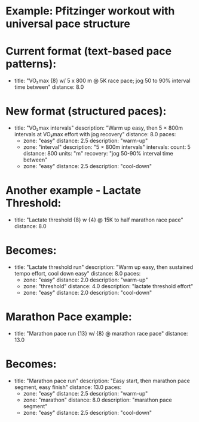 # Example: Pfitzinger workout with universal pace structure

# Current format (text-based pace patterns):

- title: "VO₂max {8} w/ 5 x 800 m @ 5K race pace; jog 50 to 90% interval time between"
  distance: 8.0

# New format (structured paces):

- title: "VO₂max intervals"
  description: "Warm up easy, then 5 × 800m intervals at VO₂max effort with jog recovery"
  distance: 8.0
  paces:
  - zone: "easy"
    distance: 2.5
    description: "warm-up"
  - zone: "interval"
    description: "5 × 800m intervals"
    intervals:
    count: 5
    distance: 800
    units: "m"
    recovery: "jog 50-90% interval time between"
  - zone: "easy"
    distance: 2.5
    description: "cool-down"

# Another example - Lactate Threshold:

- title: "Lactate threshold {8} w {4} @ 15K to half marathon race pace"
  distance: 8.0

# Becomes:

- title: "Lactate threshold run"
  description: "Warm up easy, then sustained tempo effort, cool down easy"
  distance: 8.0
  paces:
  - zone: "easy"
    distance: 2.0
    description: "warm-up"
  - zone: "threshold"
    distance: 4.0
    description: "lactate threshold effort"
  - zone: "easy"
    distance: 2.0
    description: "cool-down"

# Marathon Pace example:

- title: "Marathon pace run {13} w/ {8} @ marathon race pace"
  distance: 13.0

# Becomes:

- title: "Marathon pace run"
  description: "Easy start, then marathon pace segment, easy finish"
  distance: 13.0
  paces:
  - zone: "easy"
    distance: 2.5
    description: "warm-up"
  - zone: "marathon"
    distance: 8.0
    description: "marathon pace segment"
  - zone: "easy"
    distance: 2.5
    description: "cool-down"
